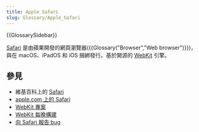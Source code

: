 ```yaml
---
title: Apple Safari
slug: Glossary/Apple_Safari
---
```


{{GlossarySidebar}}

[Safari](https://www.apple.com/safari/) 是由蘋果開發的網頁瀏覽器({{Glossary("Browser","Web browser")}})，與在 macOS、iPadOS 和 iOS 捆綁發行。基於開源的 [WebKit](https://www.webkit.org/) 引擎。

## 參見

- 維基百科上的 [Safari](<https://zh.wikipedia.org/wiki/Safari_(web_browser)>)
- [apple.com 上的 Safari](https://www.apple.com/safari/)
- [WebKit 專案](https://www.webkit.org/)
- [WebKit 每晚構建](https://webkit.org/build-archives/)
- [向 Safari 報告 bug](https://bugs.webkit.org/)
